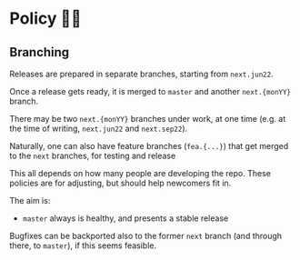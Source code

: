 # Policy 🚨🚨

## Branching

Releases are prepared in separate branches, starting from `next.jun22`.

Once a release gets ready, it is merged to `master` and another `next.{monYY}` branch.

There may be two `next.{monYY}` branches under work, at one time (e.g. at the time of writing, `next.jun22` and `next.sep22`).

Naturally, one can also have feature branches (`fea.{...}`) that get merged to the `next` branches, for testing and release

This all depends on how many people are developing the repo. These policies are for adjusting, but should help newcomers fit in.

The aim is:

- `master` always is healthy, and presents a stable release

Bugfixes can be backported also to the former `next` branch (and through there, to `master`), if this seems feasible.

<!-- tbd. a picture of this (so much faster to understand!)
-->